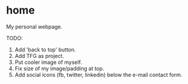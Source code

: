 home
====

My personal webpage.

TODO:

1. Add 'back to top' button.
2. Add TFG as project.
3. Put cooler image of myself.
3. Fix size of my image/padding at top.
5. Add social icons (fb, twitter, linkedin) below the e-mail contact form.
